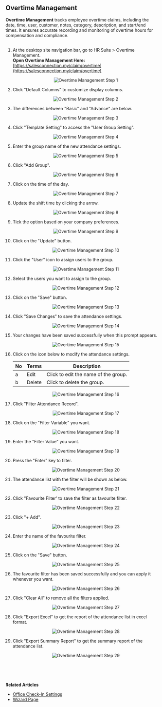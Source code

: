 ## Overtime Management

**Overtime Management** tracks employee overtime claims, including the date, time, user, customer, notes, category, description, and start/end times. It ensures accurate recording and monitoring of overtime hours for compensation and compliance.<br><br>


1. At the desktop site navigation bar, go to HR Suite > Overtime Management.<br>
   **Open Overtime Management Here:** [https://salesconnection.my/claim/overtime](https://salesconnection.my/claim/overtime)<br>

   <p align="center">
      <img src="img2/Overtime_Management_Step_1.png" alt="Overtime Management Step 1">
   </p>

2. Click "Default Columns" to customize display columns.

   <p align="center">
      <img src="img2/Overtime_Management_Step_2.png" alt="Overtime Management Step 2">
   </p>
  
3. The differences between "Basic" and "Advance" are below.

   <p align="center">
      <img src="img2/Overtime_Management_Step_3.png" alt="Overtime Management Step 3">
   </p>
   
4. Click "Template Setting" to access the "User Group Setting". 

   <p align="center">
      <img src="img2/Overtime_Management_Step_4.png" alt="Overtime Management Step 4">
   </p>

5. Enter the group name of the new attendance settings.

   <p align="center">
      <img src="img2/Overtime_Management_Step_5.png" alt="Overtime Management Step 5">
   </p>

6. Click "Add Group".

   <p align="center">
      <img src="img2/Overtime_Management_Step_6.png" alt="Overtime Management Step 6">
   </p>
  
7. Click on the time of the day.

   <p align="center">
      <img src="img2/Overtime_Management_Step_7.png" alt="Overtime Management Step 7">
   </p>
  
8. Update the shift time by clicking the arrow.

   <p align="center">
      <img src="img2/Overtime_Management_Step_8.png" alt="Overtime Management Step 8">
   </p>
  
9. Tick the option based on your company preferences.

   <p align="center">
      <img src="img2/Overtime_Management_Step_9.png" alt="Overtime Management Step 9">
   </p>
  
10. Click on the "Update" button.

    <p align="center">
      <img src="img2/Overtime_Management_Step_10.png" alt="Overtime Management Step 10">
    </p>

11. Click the "User" icon to assign users to the group.

    <p align="center">
      <img src="img2/Overtime_Management_Step_11.png" alt="Overtime Management Step 11">
    </p>
  
12. Select the users you want to assign to the group.

    <p align="center">
      <img src="img2/Overtime_Management_Step_12.png" alt="Overtime Management Step 12">
    </p>
  
13. Click on the "Save" button.

    <p align="center">
      <img src="img2/Overtime_Management_Step_13.png" alt="Overtime Management Step 13">
    </p>

14. Click "Save Changes" to save the attendance settings.

    <p align="center">
      <img src="img2/Overtime_Management_Step_14.png" alt="Overtime Management Step 14">
    </p>
  
15. Your changes have been saved successfully when this prompt appears.

    <p align="center">
      <img src="img2/Overtime_Management_Step_15.png" alt="Overtime Management Step 15">
    </p>
  
16. Click on the icon below to modify the attendance settings.

    | No | Terms | Description |
    |----|-------|-------------|
    | a | Edit | Click to edit the name of the group. |
    | b | Delete | Click to delete the group. |

    <p align="center">
      <img src="img2/Overtime_Management_Step_16.png" alt="Overtime Management Step 16">
    </p>  

17. Click "Filter Attendance Record".
    
    <p align="center">
      <img src="img2/Overtime_Management_Step_17.png" alt="Overtime Management Step 17">
    </p>  

18. Click on the "Filter Variable" you want.
    
    <p align="center">
      <img src="img2/Overtime_Management_Step_18.png" alt="Overtime Management Step 18">
    </p>

19. Enter the "Filter Value" you want.
    
    <p align="center">
      <img src="img2/Overtime_Management_Step_19.png" alt="Overtime Management Step 19">
    </p>  

20. Press the "Enter" key to filter.
    
    <p align="center">
      <img src="img2/Overtime_Management_Step_20.png" alt="Overtime Management Step 20">
    </p>

21. The attendance list with the filter will be shown as below.
    
    <p align="center">
      <img src="img2/Overtime_Management_Step_21.png" alt="Overtime Management Step 21">
    </p>  

22. Click "Favourite Filter' to save the filter as favourite filter.
    
    <p align="center">
      <img src="img2/Overtime_Management_Step_22.png" alt="Overtime Management Step 22">
    </p>

23. Click "+ Add".
    
    <p align="center">
      <img src="img2/Overtime_Management_Step_23.png" alt="Overtime Management Step 23">
    </p>  

24. Enter the name of the favourite filter.
    
    <p align="center">
      <img src="img2/Overtime_Management_Step_24.png" alt="Overtime Management Step 24">
    </p>

25. Click on the "Save" button.
    
    <p align="center">
      <img src="img2/Overtime_Management_Step_25.png" alt="Overtime Management Step 25">
    </p>  

26. The favourite filter has been saved successfully and you can apply it whenever you want.
    
    <p align="center">
      <img src="img2/Overtime_Management_Step_26.png" alt="Overtime Management Step 26">
    </p>

27. Click "Clear All" to remove all the filters applied.
    
    <p align="center">
      <img src="img2/Overtime_Management_Step_27.png" alt="Overtime Management Step 27">
    </p>  

28. Click "Export Excel" to get the report of the attendance list in excel format.
    
    <p align="center">
      <img src="img2/Overtime_Management_Step_28.png" alt="Overtime Management Step 28">
    </p>

29. Click "Export Summary Report" to get the summary report of the attendance list.
    
    <p align="center">
      <img src="img2/Overtime_Management_Step_29.png" alt="Overtime Management Step 29">
    </p>
    <br><br><br>

**Related Articles**
- [Office Check-In Settings](Office_Check_In_Settings.md)
- [Wizard Page](Wizard_Page.md)
